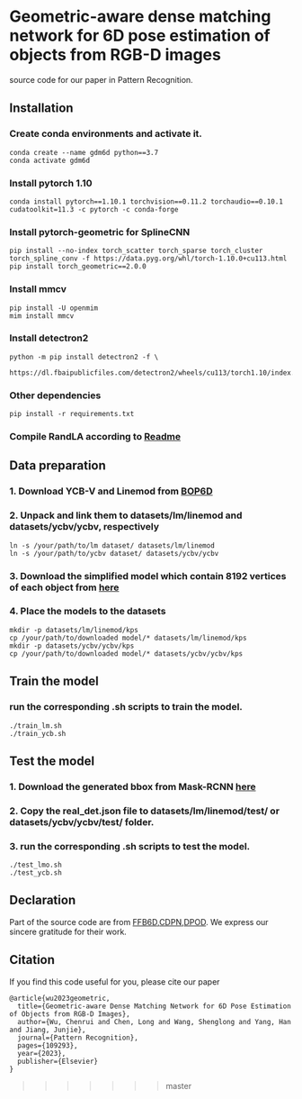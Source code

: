
# Geometric-aware dense matching network for 6D pose estimation of objects from RGB-D images

source code for our paper in Pattern Recognition.

## Installation

### Create conda environments and activate it.

```
conda create --name gdm6d python==3.7
conda activate gdm6d
```

### Install pytorch 1.10

```
conda install pytorch==1.10.1 torchvision==0.11.2 torchaudio==0.10.1 cudatoolkit=11.3 -c pytorch -c conda-forge
```

### Install pytorch-geometric for SplineCNN

```
pip install --no-index torch_scatter torch_sparse torch_cluster torch_spline_conv -f https://data.pyg.org/whl/torch-1.10.0+cu113.html
pip install torch_geometric==2.0.0
```

### Install mmcv

```
pip install -U openmim
mim install mmcv
```

### Install detectron2

```
python -m pip install detectron2 -f \
  https://dl.fbaipublicfiles.com/detectron2/wheels/cu113/torch1.10/index.html
```
### Other dependencies

```
pip install -r requirements.txt
```

### Compile RandLA according to [Readme](/models/RandLA/README.md)

## Data preparation

### 1. Download YCB-V and Linemod from [BOP6D](https://bop.felk.cvut.cz/datasets/)
### 2. Unpack and link them to datasets/lm/linemod and datasets/ycbv/ycbv, respectively
```
ln -s /your/path/to/lm dataset/ datasets/lm/linemod
ln -s /your/path/to/ycbv dataset/ datasets/ycbv/ycbv
```
### 3. Download the simplified model which contain 8192 vertices of each object from [here](https://pan.baidu.com/s/1fXdX-V3Vl82qKLz_fn-wag?pwd=nmh0)

### 4. Place the models to the datasets
``` 
mkdir -p datasets/lm/linemod/kps
cp /your/path/to/downloaded model/* datasets/lm/linemod/kps
mkdir -p datasets/ycbv/ycbv/kps
cp /your/path/to/downloaded model/* datasets/ycbv/ycbv/kps
```

## Train the model 

### run the corresponding .sh scripts to train the model. 
```
./train_lm.sh
./train_ycb.sh
```
## Test the model

### 1. Download the generated bbox from Mask-RCNN [here](https://pan.baidu.com/s/1fXdX-V3Vl82qKLz_fn-wag?pwd=nmh0)

### 2. Copy the real_det.json file to datasets/lm/linemod/test/ or datasets/ycbv/ycbv/test/ folder.
### 3. run the corresponding .sh scripts to test the model. 
```
./test_lmo.sh
./test_ycb.sh
```

## Declaration

Part of the source code are from [FFB6D](https://github.com/ethnhe/FFB6D),[CDPN](https://github.com/LZGMatrix/CDPN_ICCV2019_ZhigangLi),[DPOD](https://github.com/yashs97/DPOD). We express our sincere gratitude for their work.

## Citation

If you find this code useful for you, please cite our paper
```
@article{wu2023geometric,
  title={Geometric-aware Dense Matching Network for 6D Pose Estimation of Objects from RGB-D Images},
  author={Wu, Chenrui and Chen, Long and Wang, Shenglong and Yang, Han and Jiang, Junjie},
  journal={Pattern Recognition},
  pages={109293},
  year={2023},
  publisher={Elsevier}
}
```
>>>>>>> master

